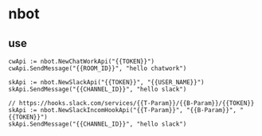 # nbot

## use

    cwApi := nbot.NewChatWorkApi("{{TOKEN}}")
    cwApi.SendMessage("{{ROOM_ID}}", "hello chatwork")

    skApi := nbot.NewSlackApi("{{TOKEN}}", "{{USER_NAME}}")
    skApi.SendMessage("{{CHANNEL_ID}}", "hello slack")

    // https://hooks.slack.com/services/{{T-Param}}/{{B-Param}}/{{TOKEN}}
    skApi := nbot.NewSlackIncomHookApi("{{T-Param}}", "{{B-Param}}", "{{TOKEN}}")
    skApi.SendMessage("{{CHANNEL_ID}}", "hello slack")